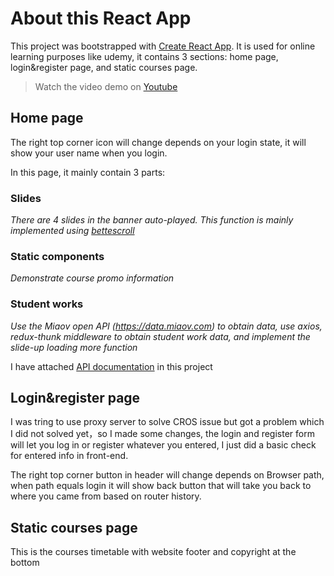 # About this React App

This project was bootstrapped with [Create React App](https://github.com/facebook/create-react-app). It is used for online learning purposes like udemy, it contains 3 sections: home page, login&register page, and static courses page.

>Watch the video demo on [Youtube](https://youtu.be/yJJknFGt14A)

## Home page

The right top corner icon will change depends on your login state, it will show your user name when you login.

In this page, it mainly contain 3 parts: 

### Slides
*There are 4 slides in the banner auto-played. This function is mainly implemented using [bettescroll](https://github.com/ustbhuangyi/better-scroll)*

### Static components 
*Demonstrate course promo information*

### Student works
*Use the Miaov open API (https://data.miaov.com) to obtain data, use axios, redux-thunk middleware to obtain student work data, and implement the slide-up loading more function*

I have attached [API documentation](https://github.com/AlexJnshi/ReactMobileWeb/blob/master/react%20project%20API.txt) in this project

## Login&register page
I was tring to use proxy server to solve CROS issue but got a problem which I did not solved yet，so I made some changes, the login and register form will let you log in or register whatever you entered, I just did a basic check for entered info in front-end.

The right top corner button in header will change depends on Browser path, when path equals login it will show back button that will take you back to where you came from based on router history.

## Static courses page
This is the courses timetable with website footer and copyright at the bottom
